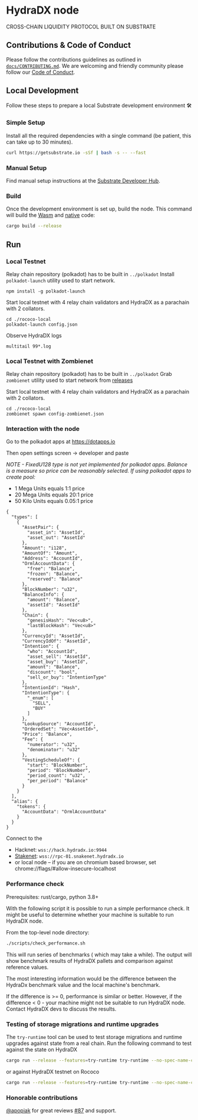 # HydraDX node

CROSS-CHAIN LIQUIDITY PROTOCOL BUILT ON SUBSTRATE

## Contributions & Code of Conduct

Please follow the contributions guidelines as outlined in [`docs/CONTRIBUTING.md`](docs/CONTRIBUTING.md).
We are welcoming and friendly community please follow our [Code of Conduct](docs/CODE_OF_CONDUCT.md).

## Local Development

Follow these steps to prepare a local Substrate development environment :hammer_and_wrench:

### Simple Setup

Install all the required dependencies with a single command (be patient, this can take up to 30
minutes).

```bash
curl https://getsubstrate.io -sSf | bash -s -- --fast
```

### Manual Setup

Find manual setup instructions at the
[Substrate Developer Hub](https://substrate.dev/docs/en/knowledgebase/getting-started/#manual-installation).

### Build

Once the development environment is set up, build the node. This command will build the
[Wasm](https://substrate.dev/docs/en/knowledgebase/advanced/executor#wasm-execution) and
[native](https://substrate.dev/docs/en/knowledgebase/advanced/executor#native-execution) code:

```bash
cargo build --release
```

## Run

### Local Testnet

Relay chain repository (polkadot) has to be built in `../polkadot`
Install `polkadot-launch` utility used to start network.

```
npm install -g polkadot-launch
```

Start local testnet with 4 relay chain validators and HydraDX as a parachain with 2 collators.

```
cd ./rococo-local
polkadot-launch config.json
```

Observe HydraDX logs

```
multitail 99*.log
```

### Local Testnet with Zombienet

Relay chain repository (polkadot) has to be built in `../polkadot`
Grab `zombienet` utility used to start network from [releases](https://github.com/paritytech/zombienet/releases)

Start local testnet with 4 relay chain validators and HydraDX as a parachain with 2 collators.

```
cd ./rococo-local
zombienet spawn config-zombienet.json
```

### Interaction with the node

Go to the polkadot apps at https://dotapps.io

Then open settings screen -> developer and paste

*NOTE - FixedU128 type is not yet implemented for polkadot apps. Balance is a measure so price can be reasonably selected. If using polkadot apps to create pool:*
- 1 Mega Units equals 1:1 price
- 20 Mega Units equals 20:1 price
- 50 Kilo Units equals 0.05:1 price

```
{
  "types": [
    {
      "AssetPair": {
        "asset_in": "AssetId",
        "asset_out": "AssetId"
      },
      "Amount": "i128",
      "AmountOf": "Amount",
      "Address": "AccountId",
      "OrmlAccountData": {
        "free": "Balance",
        "frozen": "Balance",
        "reserved": "Balance"
      },
      "BlockNumber": "u32",
      "BalanceInfo": {
        "amount": "Balance",
        "assetId": "AssetId"
      },
      "Chain": {
        "genesisHash": "Vec<u8>",
        "lastBlockHash": "Vec<u8>"
      },
      "CurrencyId": "AssetId",
      "CurrencyIdOf": "AssetId",
      "Intention": {
        "who": "AccountId",
        "asset_sell": "AssetId",
        "asset_buy": "AssetId",
        "amount": "Balance",
        "discount": "bool",
        "sell_or_buy": "IntentionType"
      },
      "IntentionId": "Hash",
      "IntentionType": {
        "_enum": [
          "SELL",
          "BUY"
        ]
      },
      "LookupSource": "AccountId",
      "OrderedSet": "Vec<AssetId>",
      "Price": "Balance",
      "Fee": {
        "numerator": "u32",
        "denominator": "u32"
      },
      "VestingScheduleOf": {
        "start": "BlockNumber",
        "period": "BlockNumber",
        "period_count": "u32",
        "per_period": "Balance"
      }
    }
  ],
  "alias": {
    "tokens": {
      "AccountData": "OrmlAccountData"
    }
  }
}
```

Connect to the
- Hacknet: `wss://hack.hydradx.io:9944`
- [Stakenet](https://polkadot.js.org/apps/?rpc=wss%3A%2F%2Frpc-01.snakenet.hydradx.io): `wss://rpc-01.snakenet.hydradx.io`
- or local node – if you are on chromium based browser, set chrome://flags/#allow-insecure-localhost

### Performance check

Prerequisites: rust/cargo, python 3.8+

With the following script it is possible to run a simple performance check. It might be useful
to determine whether your machine is suitable to run HydraDX node.

From the top-level node directory:

```bash
./scripts/check_performance.sh
```

This will run series of benchmarks ( which may take a while).
The output will show benchmark results of HydraDX pallets and comparison against reference values.

The most interesting information would be the difference between the HydraDx benchmark value and the local machine's benchmark.

If the difference is >= 0, performance is similar or better.
However, if the difference < 0 - your machine might not be suitable to run HydraDX node. Contact HydraDX devs to discuss the results.

### Testing of storage migrations and runtime upgrades

The `try-runtime` tool can be used to test storage migrations and runtime upgrades against state from a real chain.
Run the following command to test against the state on HydraDX
```bash
cargo run --release --features=try-runtime try-runtime --no-spec-name-check on-runtime-upgrade live --uri wss://rpc.hydradx.cloud:443
```
or against HydraDX testnet on Rococo
```bash
cargo run --release --features=try-runtime try-runtime --no-spec-name-check on-runtime-upgrade live --uri wss://rococo-hydradx-rpc.hydration.dev:443
```

### Honorable contributions
[@apopiak](https://github.com/apopiak) for great reviews [#87](https://github.com/galacticcouncil/HydraDX-node/pull/87) and support.

